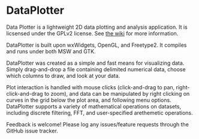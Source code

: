 DataPlotter
===========

Data Plotter is a lightweight 2D data plotting and analysis application.  It is licsensed under the GPLv2 license.  See [the wiki](http://github.com/KerryL/DataPlotter/wiki/Home) for more information.

DataPlotter is built upon wxWidgets, OpenGL, and Freetype2.  It compiles and runs under both MSW and GTK.

DataPlotter was created as a simple and fast means for visualizing data.  Simply drag-and-drop a file containing delimited numerical data, choose which columns to draw, and look at your data.

Plot interaction is handled with mouse clicks (click-and-drag to pan, right-click-and-drag to zoom), and data can be manipulated by right clicking on curves in the grid below the plot area, and following menu options.  DataPlotter supports a variety of mathematical operations on datasets, including discrete filtering, FFT, and user-specified arethemetic operations.

Feedback is welcome!  Please log any issues/feature requests through the GitHub issue tracker.
